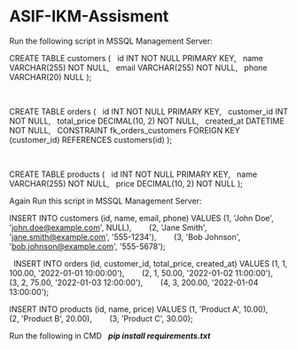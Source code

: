 # ASIF-IKM-Assisment

Run the following script in MSSQL Management Server:

CREATE TABLE customers (
  id INT NOT NULL PRIMARY KEY,
  name VARCHAR(255) NOT NULL,
  email VARCHAR(255) NOT NULL,
  phone VARCHAR(20) NULL
);

 

CREATE TABLE orders (
  id INT NOT NULL PRIMARY KEY,
  customer_id INT NOT NULL,
  total_price DECIMAL(10, 2) NOT NULL,
  created_at DATETIME NOT NULL,
  CONSTRAINT fk_orders_customers FOREIGN KEY (customer_id) REFERENCES customers(id)
);

 

CREATE TABLE products (
  id INT NOT NULL PRIMARY KEY,
  name VARCHAR(255) NOT NULL,
  price DECIMAL(10, 2) NOT NULL
);

Again Run this script in MSSQL Management Server:

INSERT INTO customers (id, name, email, phone)
VALUES (1, 'John Doe', 'john.doe@example.com', NULL),
       (2, 'Jane Smith', 'jane.smith@example.com', '555-1234'),
       (3, 'Bob Johnson', 'bob.johnson@example.com', '555-5678');

 
INSERT INTO orders (id, customer_id, total_price, created_at)
VALUES (1, 1, 100.00, '2022-01-01 10:00:00'),
       (2, 1, 50.00, '2022-01-02 11:00:00'),
       (3, 2, 75.00, '2022-01-03 12:00:00'),
       (4, 3, 200.00, '2022-01-04 13:00:00');

INSERT INTO products (id, name, price)
VALUES (1, 'Product A', 10.00),
       (2, 'Product B', 20.00),
       (3, 'Product C', 30.00);


Run the following in CMD  
 **_pip install requirements.txt_**
